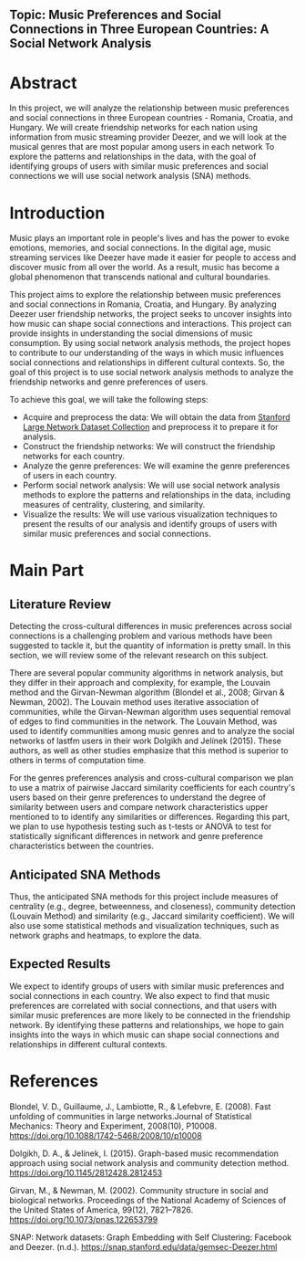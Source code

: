 
## Topic: Music Preferences and Social Connections in Three European Countries: A Social Network Analysis

# Abstract
In this project, we will analyze the relationship between music preferences and social connections in three European countries - Romania, Croatia, and Hungary. We will create friendship networks for each nation using information from music streaming provider Deezer, and we will look at the musical genres that are most popular among users in each network To explore the patterns and relationships in the data, with the goal of identifying groups of users with similar music preferences and social connections we will use social network analysis (SNA) methods.

# Introduction
Music plays an important role in people's lives and has the power to evoke emotions, memories, and social connections. In the digital age, music streaming services like Deezer have made it easier for people to access and discover music from all over the world. As a result, music has become a global phenomenon that transcends national and cultural boundaries.

This project aims to explore the relationship between music preferences and social connections in Romania, Croatia, and Hungary. By analyzing Deezer user friendship networks, the project seeks to uncover insights into how music can shape social connections and interactions. This project can provide insights in understanding the social dimensions of music consumption. By using social network analysis methods, the project hopes to contribute to our understanding of the ways in which music influences social connections and relationships in different cultural contexts. So, the goal of this project is to use social network analysis methods to analyze the friendship networks and genre preferences of users.

To achieve this goal, we will take the following steps:

+ Acquire and preprocess the data: We will obtain the data from [Stanford Large Network Dataset Collection](https://snap.stanford.edu/data/gemsec-Deezer.html) and preprocess it to prepare it for analysis.
+ Construct the friendship networks: We will construct the friendship networks for each country.
+ Analyze the genre preferences: We will examine the genre preferences of users in each country.
+ Perform social network analysis: We will use social network analysis methods to explore the patterns and relationships in the data, including measures of centrality, clustering, and similarity.
+ Visualize the results: We will use various visualization techniques to present the results of our analysis and identify groups of users with similar music preferences and social connections.

# Main Part
## Literature Review
Detecting the cross-cultural differences in music preferences across social connections is a challenging problem and various methods have been suggested to tackle it, but the quantity of information is pretty small. In this section, we will review some of the relevant research on this subject.

There are several popular community algorithms in network analysis, but they differ in their approach and complexity, for example, the Louvain method and the Girvan-Newman algorithm (Blondel et al., 2008; Girvan & Newman, 2002). The Louvain method uses iterative association of communities, while the Girvan-Newman algorithm uses sequential removal of edges to find communities in the network. The Louvain Method, was used to identify communities among music genres and to analyze the social networks of lastfm users in their work Dolgikh and Jelínek (2015). These authors, as well as other studies emphasize that this method is superior to others in terms of computation time.

For the genres preferences analysis and cross-cultural comparison we plan to use a matrix of pairwise Jaccard similarity coefficients for each country's users based on their genre preferences to understand the degree of similarity between users and compare network characteristics upper mentioned to to identify any similarities or differences. Regarding this part, we plan to use hypothesis testing such as t-tests or ANOVA to test for statistically significant differences in network and genre preference characteristics between the countries.

## Anticipated SNA Methods
Thus, the anticipated SNA methods for this project include measures of centrality (e.g., degree, betweenness, and closeness), community detection (Louvain Method) and similarity (e.g., Jaccard similarity coefficient). We will also use some statistical methods and visualization techniques, such as network graphs and heatmaps, to explore the data.

## Expected Results
We expect to identify groups of users with similar music preferences and social connections in each country. We also expect to find that music preferences are correlated with social connections, and that users with similar music preferences are more likely to be connected in the friendship network. By identifying these patterns and relationships, we hope to gain insights into the ways in which music can shape social connections and relationships in different cultural contexts.

# References

Blondel, V. D., Guillaume, J., Lambiotte, R., & Lefebvre, E. (2008). Fast unfolding of communities in large networks.Journal of Statistical Mechanics: Theory and Experiment, 2008(10), P10008. https://doi.org/10.1088/1742-5468/2008/10/p10008

Dolgikh, D. A., & Jelínek, I. (2015). Graph-based music recommendation approach using social network analysis and community detection method. https://doi.org/10.1145/2812428.2812453

Girvan, M., & Newman, M. (2002). Community structure in social and biological networks. Proceedings of the National Academy of Sciences of the United States of America, 99(12), 7821–7826. https://doi.org/10.1073/pnas.122653799

SNAP: Network datasets: Graph Embedding with Self Clustering: Facebook and Deezer. (n.d.). https://snap.stanford.edu/data/gemsec-Deezer.html
